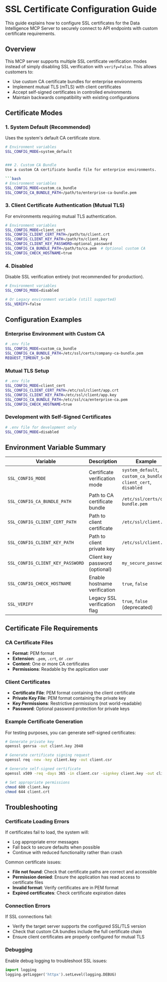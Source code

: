 
# SSL Certificate Configuration Guide

This guide explains how to configure SSL certificates for the Data Intelligence MCP Server to securely connect to API endpoints with custom certificate requirements.

## Overview

This MCP server supports multiple SSL certificate verification modes instead of simply disabling SSL verification with `verify=False`. This allows customers to:

- Use custom CA certificate bundles for enterprise environments
- Implement mutual TLS (mTLS) with client certificates
- Accept self-signed certificates in controlled environments
- Maintain backwards compatibility with existing configurations

## Certificate Modes

### 1. System Default (Recommended)
Uses the system's default CA certificate store.

```bash
# Environment variables
SSL_CONFIG_MODE=system_default


### 2. Custom CA Bundle
Use a custom CA certificate bundle file for enterprise environments.

```bash
# Environment variables
SSL_CONFIG_MODE=custom_ca_bundle
SSL_CONFIG_CA_BUNDLE_PATH=/path/to/enterprise-ca-bundle.pem
```


### 3. Client Certificate Authentication (Mutual TLS)
For environments requiring mutual TLS authentication.

```bash
# Environment variables
SSL_CONFIG_MODE=client_cert
SSL_CONFIG_CLIENT_CERT_PATH=/path/to/client.crt
SSL_CONFIG_CLIENT_KEY_PATH=/path/to/client.key
SSL_CONFIG_CLIENT_KEY_PASSWORD=optional_password
SSL_CONFIG_CA_BUNDLE_PATH=/path/to/ca.pem  # Optional custom CA
SSL_CONFIG_CHECK_HOSTNAME=true
```

### 4. Disabled
Disable SSL verification entirely (not recommended for production).

```bash
# Environment variables
SSL_CONFIG_MODE=disabled

# Or Legacy environment variable (still supported)
SSL_VERIFY=false
```

## Configuration Examples

### Enterprise Environment with Custom CA
```bash
# .env file
SSL_CONFIG_MODE=custom_ca_bundle
SSL_CONFIG_CA_BUNDLE_PATH=/etc/ssl/certs/company-ca-bundle.pem
REQUEST_TIMEOUT_S=30
```

### Mutual TLS Setup
```bash
# .env file
SSL_CONFIG_MODE=client_cert
SSL_CONFIG_CLIENT_CERT_PATH=/etc/ssl/client/app.crt
SSL_CONFIG_CLIENT_KEY_PATH=/etc/ssl/client/app.key
SSL_CONFIG_CA_BUNDLE_PATH=/etc/ssl/ca/enterprise-ca.pem
SSL_CONFIG_CHECK_HOSTNAME=true
```

### Development with Self-Signed Certificates
```bash
# .env file for development only
SSL_CONFIG_MODE=disabled
```

## Environment Variable Summary

| Variable | Description | Example |
|----------|-------------|---------|
| `SSL_CONFIG_MODE` | Certificate verification mode | `system_default`, `custom_ca_bundle`, `client_cert`, `disabled` |
| `SSL_CONFIG_CA_BUNDLE_PATH` | Path to CA certificate bundle | `/etc/ssl/certs/ca-bundle.pem` |
| `SSL_CONFIG_CLIENT_CERT_PATH` | Path to client certificate | `/etc/ssl/client.crt` |
| `SSL_CONFIG_CLIENT_KEY_PATH` | Path to client private key | `/etc/ssl/client.key` |
| `SSL_CONFIG_CLIENT_KEY_PASSWORD` | Client key password (optional) | `my_secure_password` |
| `SSL_CONFIG_CHECK_HOSTNAME` | Enable hostname verification | `true`, `false` |
| `SSL_VERIFY` | Legacy SSL verification flag | `true`, `false` (deprecated) |


## Certificate File Requirements

### CA Certificate Files
- **Format**: PEM format
- **Extension**: `.pem`, `.crt`, or `.cer`
- **Content**: One or more CA certificates
- **Permissions**: Readable by the application user

### Client Certificates
- **Certificate File**: PEM format containing the client certificate
- **Private Key File**: PEM format containing the private key
- **Key Permissions**: Restrictive permissions (not world-readable)
- **Password**: Optional password protection for private keys

### Example Certificate Generation

For testing purposes, you can generate self-signed certificates:

```bash
# Generate private key
openssl genrsa -out client.key 2048

# Generate certificate signing request
openssl req -new -key client.key -out client.csr

# Generate self-signed certificate
openssl x509 -req -days 365 -in client.csr -signkey client.key -out client.crt

# Set appropriate permissions
chmod 600 client.key
chmod 644 client.crt
```


## Troubleshooting

### Certificate Loading Errors
If certificates fail to load, the system will:
- Log appropriate error messages
- Fall back to secure defaults when possible
- Continue with reduced functionality rather than crash

Common certificate issues:
- **File not found**: Check that certificate paths are correct and accessible
- **Permission denied**: Ensure the application has read access to certificate files
- **Invalid format**: Verify certificates are in PEM format
- **Expired certificates**: Check certificate expiration dates

### Connection Errors
If SSL connections fail:
- Verify the target server supports the configured SSL/TLS version
- Check that custom CA bundles include the full certificate chain
- Ensure client certificates are properly configured for mutual TLS

### Debugging
Enable debug logging to troubleshoot SSL issues:
```python
import logging
logging.getLogger('httpx').setLevel(logging.DEBUG)
```
